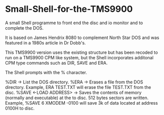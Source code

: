# Small-Shell-for-the-TMS9900
A small Shell programme to front end the disc and io monitor and to complete the DOS.

It is based on James Hendrix 8080 to complement North Star DOS and was featured in a 1980s article in Dr Dobb's.

This TMS9900 version uses the existing structure but has been recoded to run on a TMS9900 CPM like system, but 
the Shell incorporates additonal CPM type commands such as DIR, SAVE and ERA. 

The Shell prompts with the % character.

%DIR  -> List the DOS directory.
%ERA <FileName> -> Erases a file from the DOS directory.
  Example, ERA TEST.TXT will erase the file TEST.TXT from the disc.
%SAVE <N> <FileName> <-LOAD ADDRESS> -> Saves the contents of memory (normally and executable) at the <LOAD ADDRESS> to disc.  <N> 512 bytes
  sectors are written.
  Example, %SAVE 6 XMODEM -0100 will save 3k of data located at address 0100H to disc.   


